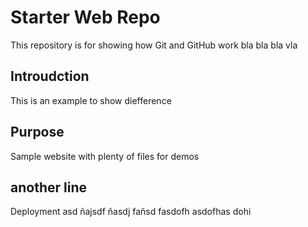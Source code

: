 # Starter Web Repo

This repository is for showing how Git and GitHub work
bla  bla bla vla

## Introudction

This is an example to show diefference

## Purpose

Sample website with plenty of files for demos

## another line

Deployment asd ñajsdf ñasdj fañsd fasdofh asdofhas dohi